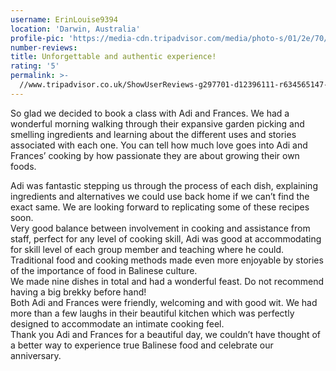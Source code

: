 ```yaml
---
username: ErinLouise9394
location: 'Darwin, Australia'
profile-pic: 'https://media-cdn.tripadvisor.com/media/photo-s/01/2e/70/9f/avatar070.jpg'
number-reviews:
title: Unforgettable and authentic experience!
rating: '5'
permalink: >-
  //www.tripadvisor.co.uk/ShowUserReviews-g297701-d12396111-r634565147-Tresna_Bali_Cooking_School-Ubud_Gianyar_Bali.html
---
```


So glad we decided to book a class with Adi and Frances. We had a wonderful morning walking through their expansive garden picking and smelling ingredients and learning about the different uses and stories associated with each one. You can tell how much love goes into Adi and Frances’ cooking by how passionate they are about growing their own foods. 

Adi was fantastic stepping us through the process of each dish, explaining ingredients and alternatives we could use back home if we can’t find the exact same. We are looking forward to replicating some of these recipes soon.<br>Very good balance between involvement in cooking and assistance from staff, perfect for any level of cooking skill, Adi was good at accommodating for skill level of each group member and teaching where he could. Traditional food and cooking methods made even more enjoyable by stories of the importance of food in Balinese culture. <br>We made nine dishes in total and had a wonderful feast. Do not recommend having a big brekky before hand!<br>Both Adi and Frances were friendly, welcoming and with good wit. We had more than a few laughs in their beautiful kitchen which was perfectly designed to accommodate an intimate cooking feel.<br>Thank you Adi and Frances for a beautiful day, we couldn’t have thought of a better way to experience true Balinese food and celebrate our anniversary.
